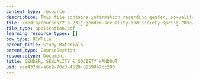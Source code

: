 ```yaml
---
content_type: resource
description: This file contains information regarding gender, sexuality and society.
file: /media/courses/21a-231j-gender-sexuality-and-society-spring-2006/eca437dda6e970c345288959847cc280_MIT21A_213JS06_6_factors.pdf
file_type: application/pdf
learning_resource_types: []
ocw_type: OCWFile
parent_title: Study Materials
parent_type: CourseSection
resourcetype: Document
title: GENDER, SEXUALITY & SOCIETY HANDOUT
uid: eca437dd-a6e9-70c3-4528-8959847cc280
---
```

